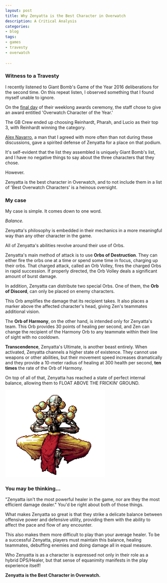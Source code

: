 ```yaml
---
layout: post
title: Why Zenyatta is the Best Character in Overwatch
description: A Critical Analysis
categories:
- blog
tags:
- games
- travesty
- overwatch

---
```

### Witness to a Travesty

I recently listened to Giant Bomb's Game of the Year 2016 deliberations for the second time. On this repeat listen, I observed something that I found myself unable to ignore.

On the [final day](https://www.giantbomb.com/articles/giant-bombs-2016-game-of-the-year-awards-day-five/1100-5525/) of their weeklong awards ceremony, the staff chose to give an award entitled 'Overwatch Character of the Year.'

The GB Crew ended up choosing Reinhardt, Pharah, and Lucio as their top 3, with Reinhardt winning the category.

[Alex Navarro](https://twitter.com/alex_navarro), a man that I agreed with more often than not during these discussions, gave a spirited defense of Zenyatta for a place on that podium.

It's self-evident that the list they assembled is uniquely Giant Bomb's list, and I have no negative things to say about the three characters that they chose.

However.

Zenyatta is the best character in Overwatch, and to not include them in a list of 'Best Overwatch Characters' is a heinous oversight.

### My case

My case is simple. It comes down to one word.

_Balance._

Zenyatta's philosophy is embedded in their mechanics in a more meaningful way than any other character in the game.

All of Zenyatta's abilities revolve around their use of Orbs.

Zenyatta's main method of attack is to use **Orbs of Destruction**. They can either fire the orbs one at a time or spend some time in focus, charging up their orbs. That charged attack, called an Orb Volley, fires the charged Orbs in rapid succession. If properly directed, the Orb Volley deals a significant amount of burst damage.

In addition, Zenyatta can distribute two special Orbs. One of them, the **Orb of Discord**, can only be placed on enemy characters.

This Orb amplifies the damage that its recipient takes. It also places a marker above the affected character's head, giving Zen's teammates additional vision.

The <span style="color:C19D0D">**Orb of Harmony**</span>, on the other hand, is intended only for Zenyatta's team. This Orb provides 30 points of healing per second, and Zen can change the recipient of the Harmony Orb to any teammate within their line of sight with no cooldown.

**Transcendence**, Zenyatta's Ultimate, is another beast entirely. When activated, Zenyatta channels a higher state of existence. They cannot use weapons or other abilities, but their movement speed increases dramatically and they provide a 10-meter radius of healing at 300 health per second, **ten times** the rate of the Orb of Harmony.

On top of all of that, Zenyatta has reached a state of perfect internal balance, allowing them to FLOAT ABOVE THE FRICKIN' GROUND.

![](/uploads/pixelart_floating.gif)

### You may be thinking...

"Zenyatta isn't the most powerful healer in the game, nor are they the most efficient damage dealer." You'd be right about both of those things.

What makes Zenyatta so great is that they strike a delicate balance between offensive power and defensive utility, providing them with the ability to affect the pace and flow of any encounter.

This also makes them more difficult to play than your average healer. To be a successful Zenyatta, players must maintain this balance, healing teammates, debuffing enemies and doing damage all in equal measure.

Who Zenyatta is as a character is expressed not only in their role as a hybrid DPS/Healer, but that sense of equanimity manifests in the play experience itself!

**Zenyatta is the Best Character in Overwatch.**
